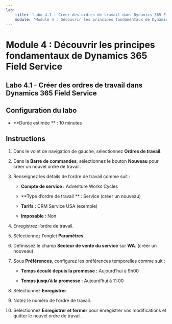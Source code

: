 ```yaml
---
lab:
    title: 'Labo 4.1 : Créer des ordres de travail dans Dynamics 365 Field Service'
    module: 'Module 4 : Découvrir les principes fondamentaux de Dynamics 365 Field Service'
---
```


Module 4 : Découvrir les principes fondamentaux de Dynamics 365 Field Service
========================

## Labo 4.1 - Créer des ordres de travail dans Dynamics 365 Field Service

## Configuration du labo

  - **Durée estimée ** : 10 minutes

## Instructions

1. Dans le volet de navigation de gauche, sélectionnez **Ordres de travail**.

2. Dans la **Barre de commandes**, sélectionnez le bouton **Nouveau** pour créer un nouvel ordre de travail.

3. Renseignez les détails de l’ordre de travail comme suit :

	- **Compte de service :** Adventure Works Cycles

	- **Type d’ordre de travail ** : Service (créer un nouveau)

	- **Tarifs :** CRM Service USA (exemple)

	- **Imposable :** Non

4. Enregistrez l’ordre de travail.

4. Sélectionnez l’onglet **Paramètres**.

5. Définissez le champ **Secteur de vente du service** sur **WA**. (créer un nouveau)

6. Sous **Préférences**, configurez les préférences temporelles comme suit :

	- **Temps écoulé depuis la promesse :** Aujourd’hui à 9h00

	- **Temps jusqu’à la promesse :** Aujourd’hui à 11:00

7. Sélectionnez **Enregistrer**.

8. Notez le numéro de l’ordre de travail. 

9. Sélectionnez **Enregistrer et fermer** pour enregistrer vos modifications et quitter le nouvel ordre de travail.
